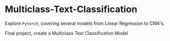 # Multiclass-Text-Classification

Explore `Pytorch`, covering several models from Linear Regression to CNN's.

Final project, create a Multiclass Text Classification Model
